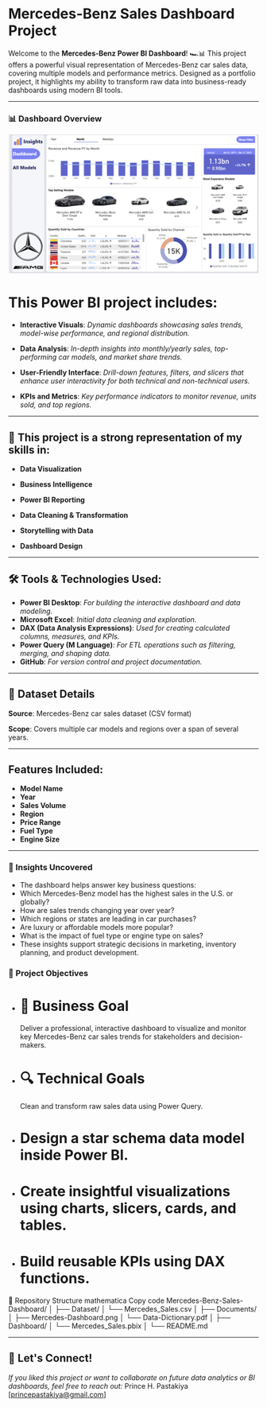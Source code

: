 # Mercedes-Benz Sales Dashboard Project

Welcome to the **Mercedes-Benz Power BI Dashboard**! 🏎️📊
This project offers a powerful visual representation of Mercedes-Benz car sales data, covering multiple models and performance metrics. Designed as a portfolio project, it highlights my ability to transform raw data into business-ready dashboards using modern BI tools.

---

### 📊 Dashboard Overview

![Power BI Dashboard](assets/images/power-bi-dashboard.png)

# This Power BI project includes:

- **Interactive Visuals**: *Dynamic dashboards showcasing sales trends, model-wise performance, and regional distribution.*

- **Data Analysis**: *In-depth insights into monthly/yearly sales, top-performing car models, and market share trends.*

- **User-Friendly Interface**: *Drill-down features, filters, and slicers that enhance user interactivity for both technical and non-technical users.*

- **KPIs and Metrics**: *Key performance indicators to monitor revenue, units sold, and top regions.*

---

## 🎯 This project is a strong representation of my skills in:

- **Data Visualization**

- **Business Intelligence**

- **Power BI Reporting**

- **Data Cleaning & Transformation**

- **Storytelling with Data**

- **Dashboard Design**

---
## 🛠️ Tools & Technologies Used:

- **Power BI Desktop**: *For building the interactive dashboard and data modeling.*
- **Microsoft Excel**: *Initial data cleaning and exploration.*
- **DAX (Data Analysis Expressions)**: *Used for creating calculated columns, measures, and KPIs.*
- **Power Query (M Language)**: *For ETL operations such as filtering, merging, and shaping data.*
- **GitHub**: *For version control and project documentation.*

---

## 🚗 Dataset Details

**Source**: Mercedes-Benz car sales dataset (CSV format)

**Scope**: Covers multiple car models and regions over a span of several years.

---
## Features Included:

- **Model Name**
- **Year**
- **Sales Volume**
- **Region**
- **Price Range**
- **Fuel Type**
- **Engine Size**

---
### 🧠 Insights Uncovered

- The dashboard helps answer key business questions:
- Which Mercedes-Benz model has the highest sales in the U.S. or globally?
- How are sales trends changing year over year?
- Which regions or states are leading in car purchases?
- Are luxury or affordable models more popular?
- What is the impact of fuel type or engine type on sales?
- These insights support strategic decisions in marketing, inventory planning, and product development.

### 📌 Project Objectives

- # 🎯 Business Goal
    Deliver a professional, interactive dashboard to visualize and monitor key Mercedes-Benz car sales trends for stakeholders and decision-makers.

- # 🔍 Technical Goals
    Clean and transform raw sales data using Power Query.

- # Design a star schema data model inside Power BI.

- # Create insightful visualizations using charts, slicers, cards, and tables.

- # Build reusable KPIs using DAX functions.

📂 Repository Structure
mathematica
Copy code
Mercedes-Benz-Sales-Dashboard/
│
├── Dataset/
│   └── Mercedes_Sales.csv
│
├── Documents/
│   ├── Mercedes-Dashboard.png
│   └── Data-Dictionary.pdf
│
├── Dashboard/
│   └── Mercedes_Sales.pbix
│
└── README.md

--- 

## 🙌 Let's Connect!
*If you liked this project or want to collaborate on future data analytics or BI dashboards, feel free to reach out:*
Prince H. Pastakiya
[princepastakiya@gmail.com]
